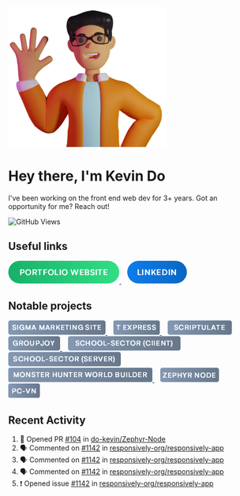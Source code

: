 [portfolio website]: https://img.shields.io/badge/-PORTFOLIO%20WEBSITE-%2317B169

<img src="./assets/avatar/kevin-waving-cropped.webp" style="max-width: 20rem; width: 20rem" />

# **Hey there, I'm Kevin Do**

I've been working on the front end web dev for 3+ years. Got an opportunity for me? Reach out!

![GitHub Views](https://komarev.com/ghpvc/?username=do-kevin&color=846AF3)

## **Useful links**

<div style="display: inline">
    <a aria-label="Portfolio website link" href="https://kevin-do.netlify.app" target="_blank" style="margin-right: 0.75rem">
        <img src="./assets/buttons/portfolio-website-button.webp" alt="green portfolio website link button" />
    </a>
    <a aria-label="LinkedIn website link" href="https://www.linkedin.com/in/do-kevin/" target="_blank">
        <img src="./assets/buttons/linkedin-button.webp" alt="blue linkedin link button" />
    </a>
</div>

## **Notable projects**

<div style="display: inline">
    <a aria-label="SigmaNV Marketing Website link" href="https://sigmanv-demo.netlify.app" target="_blank" style="margin-right: 0.75rem">
        <img src="./assets/buttons/sigmanv-button.webp" alt="gray sigmanv link button" />
    </a>
    <a aria-label="T Express website link" href="https://www.texpress.net" target="_blank" style="margin-right: 0.75rem">
        <img src="./assets/buttons/projects/texpress-button.webp" alt="gray t express link button" />
    </a>
    <a aria-label="Scriptulate website demo link" href="https://scriptulate.com/demo" target="_blank" style="margin-right: 0.75rem">
        <img src="./assets/buttons/projects/scriptulate-button.webp" alt="gray scriptulate link button" />
    </a>
    <a aria-label="GroupJoy website link" href="https://share-gcard-six.vercel.app" target="_blank" style="margin-right: 0.75rem">
        <img src="./assets/buttons/projects/groupjoy-button.webp" alt="gray GroupJoy link button" />
    </a>
    <a aria-label="School Sectory client repository link" href="https://github.com/do-kevin/SchoolSector-client" target="_blank" style="margin-right: 0.75rem">
        <img src="./assets/buttons/projects/school-sector-client-button.webp" alt="gray school sectory client link button" />
    </a>
    <a aria-label="School Sectory server repository link" href="https://github.com/do-kevin/SchoolSector-api" target="_blank" style="margin-right: 0.75rem">
        <img src="./assets/buttons/projects/school-sector-server-button.webp" alt="gray school sectory server link button" />
    </a>
    <a aria-label="Monster Hunter World repository link" href="https://github.com/do-kevin/monster-hunter-world-builder" target="_blank" style="margin-right: 0.75rem">
        <img src="./assets/buttons/projects/mhw-builder-button.webp" alt="gray monster hunter world builder link button" />
    </a>
    <a aria-label="Zephyr Node repository link" href="https://github.com/do-kevin/Zephyr-Node" target="_blank" style="margin-right: 0.75rem">
        <img src="./assets/buttons/projects/zephyr-node-button.webp" alt="gray zephyr node link button" />
    </a>
    <a aria-label="PC-VN repository link" href="https://github.com/do-kevin/pc-vn" target="_blank">
        <img src="./assets/buttons/projects/pcvn-button.webp" alt="gray pc-vn link button" />
    </a>
</div>

<br>

## Recent Activity

<!--START_SECTION:activity-->
1. 💪 Opened PR [#104](https://github.com/do-kevin/Zephyr-Node/pull/104) in [do-kevin/Zephyr-Node](https://github.com/do-kevin/Zephyr-Node)
2. 🗣 Commented on [#1142](https://github.com/responsively-org/responsively-app/issues/1142) in [responsively-org/responsively-app](https://github.com/responsively-org/responsively-app)
3. 🗣 Commented on [#1142](https://github.com/responsively-org/responsively-app/issues/1142) in [responsively-org/responsively-app](https://github.com/responsively-org/responsively-app)
4. 🗣 Commented on [#1142](https://github.com/responsively-org/responsively-app/issues/1142) in [responsively-org/responsively-app](https://github.com/responsively-org/responsively-app)
5. ❗ Opened issue [#1142](https://github.com/responsively-org/responsively-app/issues/1142) in [responsively-org/responsively-app](https://github.com/responsively-org/responsively-app)
<!--END_SECTION:activity-->
